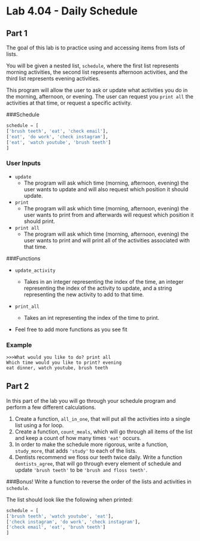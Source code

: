 # Lab 4.04 - Daily Schedule

## Part 1
The goal of this lab is to practice using and accessing items from lists of lists. 

You will be given a nested list, `schedule`, where the first list represents morning activities, the second list represents afternoon activities, and the third list represents evening activities. 

This program will allow the user to ask or update what activities you do in the morning, afternoon, or evening. The user can request you `print all` the activities at that time, or request a specific activity.

###Schedule 

```python
schedule = [
['brush teeth', 'eat', 'check email'],
['eat', 'do work', 'check instagram'],
['eat', 'watch youtube', 'brush teeth']
]
```

### User Inputs
* `update`
	* The program will ask which time (morning, afternoon, evening) the user wants to update and will also request which position it should update.
* `print` 
	*  The program will ask which time (morning, afternoon, evening) the user wants to print from and afterwards will request which position it should print.
* `print all`
	* The program will ask which time (morning, afternoon, evening) the user wants to print and will print all of the activities associated with that time. 	
	
###Functions
* `update_activity`
    * Takes in an integer representing the index of the time, an integer representing the index of the activity to update, and a string representing the new activity to add to that time.
* `print_all`
    * Takes an int representing the index of the time to print.


* Feel free to add more functions as you see fit

### Example

```
>>>What would you like to do? print all
Which time would you like to print? evening
eat dinner, watch youtube, brush teeth
```


## Part 2 

In this part of the lab you will go through your schedule program and perform a few different calculations. 

1. Create a function, `all_in_one`, that will put all the activities into a single list using a for loop. 
2. Create a function, `count_meals`, which will go through all items of the list and keep a count of how many times `'eat'` occurs. 
3. In order to make the schedule more rigorous, write a function, `study_more`, that adds `'study'` to each of the lists. 
4. Dentists recommend we floss our teeth twice daily. Write a function `dentists_agree`, that will go through every element of schedule and update `'brush teeth'` to be `'brush and floss teeth'`.

###Bonus! 
Write a function to reverse the order of the lists and activities in `schedule`. 

The list should look like the following when printed: 

```python
schedule = [
['brush teeth', 'watch youtube', 'eat'],
['check instagram', 'do work', 'check instagram'],
['check email', 'eat', 'brush teeth']
]
```